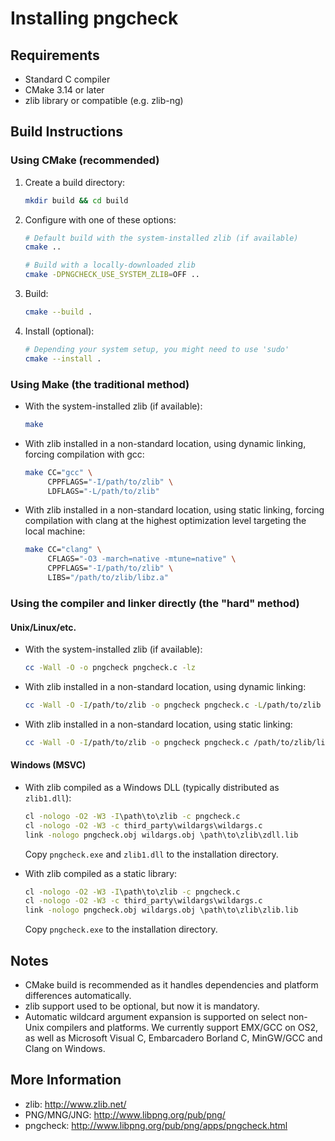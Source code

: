 # Installing pngcheck

## Requirements

- Standard C compiler
- CMake 3.14 or later
- zlib library or compatible (e.g. zlib-ng)

## Build Instructions

### Using CMake (recommended)

1. Create a build directory:

   ```sh
   mkdir build && cd build
   ```

2. Configure with one of these options:

   ```sh
   # Default build with the system-installed zlib (if available)
   cmake ..

   # Build with a locally-downloaded zlib
   cmake -DPNGCHECK_USE_SYSTEM_ZLIB=OFF ..
   ```

3. Build:

   ```sh
   cmake --build .
   ```

4. Install (optional):

   ```sh
   # Depending your system setup, you might need to use 'sudo'
   cmake --install .
   ```

### Using Make (the traditional method)

* With the system-installed zlib (if available):

  ```sh
  make
  ```

* With zlib installed in a non-standard location, using dynamic linking,
  forcing compilation with gcc:

  ```sh
  make CC="gcc" \
       CPPFLAGS="-I/path/to/zlib" \
       LDFLAGS="-L/path/to/zlib"
  ```

* With zlib installed in a non-standard location, using static linking,
  forcing compilation with clang at the highest optimization level targeting the local machine:

  ```sh
  make CC="clang" \
       CFLAGS="-O3 -march=native -mtune=native" \
       CPPFLAGS="-I/path/to/zlib" \
       LIBS="/path/to/zlib/libz.a"
  ```

### Using the compiler and linker directly (the "hard" method)

#### Unix/Linux/etc.

* With the system-installed zlib (if available):

  ```sh
  cc -Wall -O -o pngcheck pngcheck.c -lz
  ```

* With zlib installed in a non-standard location, using dynamic linking:

  ```sh
  cc -Wall -O -I/path/to/zlib -o pngcheck pngcheck.c -L/path/to/zlib -lz
  ```

* With zlib installed in a non-standard location, using static linking:

  ```sh
  cc -Wall -O -I/path/to/zlib -o pngcheck pngcheck.c /path/to/zlib/libz.a
  ```

#### Windows (MSVC)

* With zlib compiled as a Windows DLL (typically distributed as `zlib1.dll`):

  ```cmd
  cl -nologo -O2 -W3 -I\path\to\zlib -c pngcheck.c
  cl -nologo -O2 -W3 -c third_party\wildargs\wildargs.c
  link -nologo pngcheck.obj wildargs.obj \path\to\zlib\zdll.lib
  ```

  Copy `pngcheck.exe` and `zlib1.dll` to the installation directory.

* With zlib compiled as a static library:

  ```cmd
  cl -nologo -O2 -W3 -I\path\to\zlib -c pngcheck.c
  cl -nologo -O2 -W3 -c third_party\wildargs\wildargs.c
  link -nologo pngcheck.obj wildargs.obj \path\to\zlib\zlib.lib
  ```

  Copy `pngcheck.exe` to the installation directory.

## Notes

- CMake build is recommended as it handles dependencies and platform
  differences automatically.
- zlib support used to be optional, but now it is mandatory.
- Automatic wildcard argument expansion is supported on select non-Unix
  compilers and platforms. We currently support EMX/GCC on OS2, as well
  as Microsoft Visual C, Embarcadero Borland C, MinGW/GCC and Clang on
  Windows.

## More Information

- zlib: http://www.zlib.net/
- PNG/MNG/JNG: http://www.libpng.org/pub/png/
- pngcheck: http://www.libpng.org/pub/png/apps/pngcheck.html
